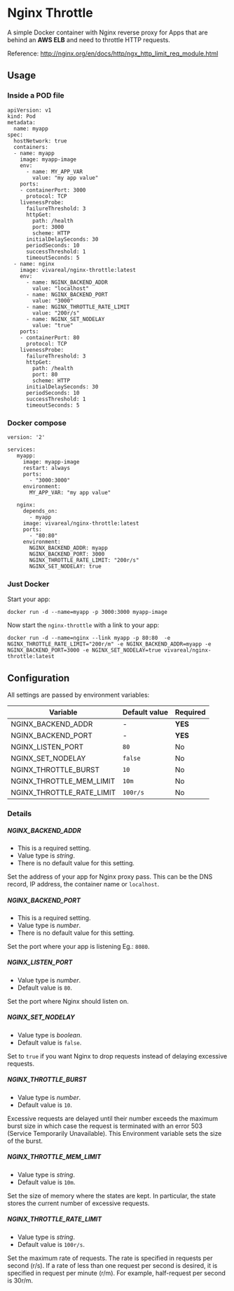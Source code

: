 # Nginx Throttle

A simple Docker container with Nginx reverse proxy for Apps that are behind an **AWS ELB** and need to throttle HTTP requests.

Reference: http://nginx.org/en/docs/http/ngx_http_limit_req_module.html
## Usage

### Inside a POD file

```
apiVersion: v1
kind: Pod
metadata:
  name: myapp
spec:
  hostNetwork: true
  containers:
  - name: myapp
    image: myapp-image
    env:
      - name: MY_APP_VAR
        value: "my app value"
    ports:
    - containerPort: 3000
      protocol: TCP
    livenessProbe:
      failureThreshold: 3
      httpGet:
        path: /health
        port: 3000
        scheme: HTTP
      initialDelaySeconds: 30
      periodSeconds: 10
      successThreshold: 1
      timeoutSeconds: 5
  - name: nginx
    image: vivareal/nginx-throttle:latest
    env:
      - name: NGINX_BACKEND_ADDR
        value: "localhost"
      - name: NGINX_BACKEND_PORT
        value: "3000"
      - name: NGINX_THROTTLE_RATE_LIMIT
        value: "200r/s"
      - name: NGINX_SET_NODELAY
        value: "true"
    ports:
    - containerPort: 80
      protocol: TCP
    livenessProbe:
      failureThreshold: 3
      httpGet:
        path: /health
        port: 80
        scheme: HTTP
      initialDelaySeconds: 30
      periodSeconds: 10
      successThreshold: 1
      timeoutSeconds: 5
```

### Docker compose

```
version: '2'

services:
   myapp:
     image: myapp-image
     restart: always
     ports:
       - "3000:3000"
     environment:
       MY_APP_VAR: "my app value"

   nginx:
     depends_on:
       - myapp
     image: vivareal/nginx-throttle:latest
     ports:
       - "80:80"
     environment:
       NGINX_BACKEND_ADDR: myapp
       NGINX_BACKEND_PORT: 3000
       NGINX_THROTTLE_RATE_LIMIT: "200r/s"
       NGINX_SET_NODELAY: true
```

### Just Docker

Start your app:
```
docker run -d --name=myapp -p 3000:3000 myapp-image
```
Now start the `nginx-throttle` with a link to your app:
```
docker run -d --name=nginx --link myapp -p 80:80  -e NGINX_THROTTLE_RATE_LIMIT="200r/m" -e NGINX_BACKEND_ADDR=myapp -e NGINX_BACKEND_PORT=3000 -e NGINX_SET_NODELAY=true vivareal/nginx-throttle:latest
```

## Configuration

All settings are passed by environment variables:

|Variable|Default value|Required|
|--------|-------------|--------|
|NGINX_BACKEND_ADDR| - | **YES** |
|NGINX_BACKEND_PORT| - | **YES** |
|NGINX_LISTEN_PORT| `80` | No |
|NGINX_SET_NODELAY| `false` | No |
|NGINX_THROTTLE_BURST|`10`| No|
|NGINX_THROTTLE_MEM_LIMIT| `10m`| No|
|NGINX_THROTTLE_RATE_LIMIT| `100r/s` | No |

### Details

##### NGINX_BACKEND_ADDR
- This is a required setting.
- Value type is _string_.
- There is no default value for this setting.

Set the address of your app for Nginx proxy pass. This can be the DNS record, IP address, the container name or `localhost`.

##### NGINX_BACKEND_PORT
- This is a required setting.
- Value type is _number_.
- There is no default value for this setting.

Set the port where your app is listening Eg.: `8080`.

##### NGINX_LISTEN_PORT
- Value type is _number_.
- Default value is `80`.

Set the port where Nginx should listen on.

##### NGINX_SET_NODELAY
- Value type is _boolean_.
- Default value is `false`.

Set to `true` if you want Nginx to drop requests instead of delaying excessive requests.

##### NGINX_THROTTLE_BURST
- Value type is _number_.
- Default value is `10`.

Excessive requests are delayed until their number exceeds the maximum burst size in which case the request is terminated with an error 503 (Service Temporarily Unavailable). This Environment variable sets the size of the burst.

##### NGINX_THROTTLE_MEM_LIMIT
- Value type is _string_.
- Default value is `10m`.

Set the size of memory where the states are kept. In particular, the state stores the current number of excessive requests.

##### NGINX_THROTTLE_RATE_LIMIT
- Value type is _string_.
- Default value is `100r/s`.

Set the maximum rate of requests. The rate is specified in requests per second (r/s). If a rate of less than one request per second is desired, it is specified in request per minute (r/m). For example, half-request per second is 30r/m.

